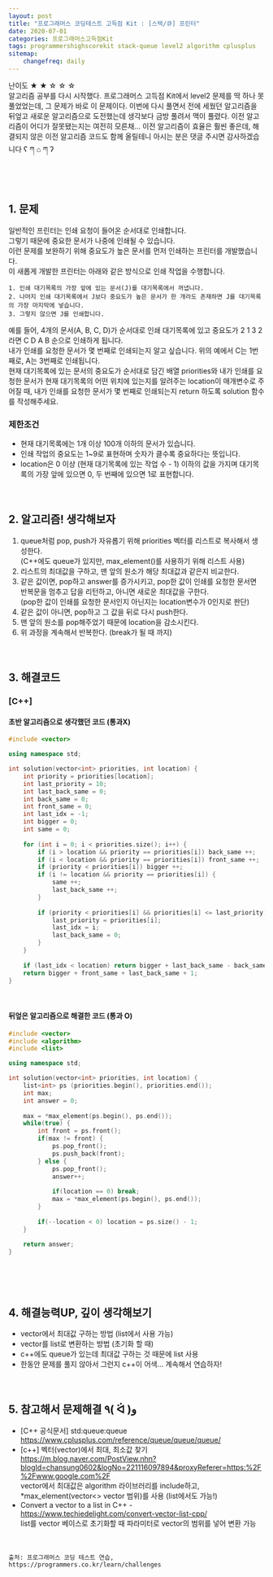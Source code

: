 ```yaml
---
layout: post
title: "프로그래머스 코딩테스트 고득점 Kit : [스택/큐] 프린터"
date: 2020-07-01
categories: 프로그래머스고득점Kit
tags: programmershighscorekit stack-queue level2 algorithm cplusplus
sitemap:
    changefreq: daily
---
```


난이도 ★ ★ ☆ ☆ ☆  
알고리즘 공부를 다시 시작했다. 프로그래머스 고득점 Kit에서 level2 문제를 딱 하나 못 풀었었는데, 그 문제가 바로 이 문제이다. 이번에 다시 풀면서 전에 세웠던 알고리즘을 뒤엎고 새로운 알고리즘으로 도전했는데 생각보다 금방 풀려서 맥이 풀렸다. 이전 알고리즘이 어디가 잘못됐는지는 여전히 모른채... 이전 알고리즘이 효율은 훨씬 좋은데, 해결되지 않은 이전 알고리즘 코드도 함께 올릴테니 아시는 분은 댓글 주시면 감사하겠습니다 ʕ ཀ ⌂ ཀ ʔ  
<br/>

<br/>

## 1. 문제
일반적인 프린터는 인쇄 요청이 들어온 순서대로 인쇄합니다.  
그렇기 때문에 중요한 문서가 나중에 인쇄될 수 있습니다.  
이런 문제를 보완하기 위해 중요도가 높은 문서를 먼저 인쇄하는 프린터를 개발했습니다.  
이 새롭게 개발한 프린터는 아래와 같은 방식으로 인쇄 작업을 수행합니다.  
```
1. 인쇄 대기목록의 가장 앞에 있는 문서(J)를 대기목록에서 꺼냅니다.
2. 나머지 인쇄 대기목록에서 J보다 중요도가 높은 문서가 한 개라도 존재하면 J를 대기목록의 가장 마지막에 넣습니다.
3. 그렇지 않으면 J를 인쇄합니다.
```

예를 들어, 4개의 문서(A, B, C, D)가 순서대로 인쇄 대기목록에 있고 중요도가 2 1 3 2 라면 C D A B 순으로 인쇄하게 됩니다.  
내가 인쇄를 요청한 문서가 몇 번째로 인쇄되는지 알고 싶습니다. 위의 예에서 C는 1번째로, A는 3번째로 인쇄됩니다.  
현재 대기목록에 있는 문서의 중요도가 순서대로 담긴 배열 priorities와 내가 인쇄를 요청한 문서가 현재 대기목록의 어떤 위치에 있는지를 알려주는 location이 매개변수로 주어질 때, 내가 인쇄를 요청한 문서가 몇 번째로 인쇄되는지 return 하도록 solution 함수를 작성해주세요.  

### 제한조건
- 현재 대기목록에는 1개 이상 100개 이하의 문서가 있습니다.
- 인쇄 작업의 중요도는 1~9로 표현하며 숫자가 클수록 중요하다는 뜻입니다.
- location은 0 이상 (현재 대기목록에 있는 작업 수 - 1) 이하의 값을 가지며 대기목록의 가장 앞에 있으면 0, 두 번째에 있으면 1로 표현합니다.
<br/><br/><br/>

## 2. 알고리즘! 생각해보자
1. queue처럼 pop, push가 자유롭기 위해 priorities 벡터를 리스트로 복사해서 생성한다.  
(C++에도 queue가 있지만, max_element()를 사용하기 위해 리스트 사용)  
2. 리스트의 최대값을 구하고, 맨 앞의 원소가 해당 최대값과 같은지 비교한다.  
3. 같은 값이면, pop하고 answer를 증가시키고, pop한 값이 인쇄를 요청한 문서면 반복문을 멈추고 답을 리턴하고, 아니면 새로운 최대값을 구한다.  
(pop한 값이 인쇄를 요청한 문서인지 아닌지는 location변수가 0인지로 판단)
4. 같은 값이 아니면, pop하고 그 값을 뒤로 다시 push한다.  
5. 맨 앞의 원소를 pop해주었기 때문에 location을 감소시킨다.  
6. 위 과정을 계속해서 반복한다. (break가 될 때 까지)  
<br/><br/>

## 3. 해결코드
### [C++]
#### 초반 알고리즘으로 생각했던 코드 (통과X)
```c++
#include <vector>

using namespace std;

int solution(vector<int> priorities, int location) {
    int priority = priorities[location];
    int last_priority = 10;
    int last_back_same = 0;
    int back_same = 0;
    int front_same = 0;
    int last_idx = -1;
    int bigger = 0;
    int same = 0;
    
    for (int i = 0; i < priorities.size(); i++) {
        if (i > location && priority == priorities[i]) back_same ++;
        if (i < location && priority == priorities[i]) front_same ++;
        if (priority < priorities[i]) bigger ++;
        if (i != location && priority == priorities[i]) {
            same ++;
            last_back_same ++;
        }
        
        if (priority < priorities[i] && priorities[i] <= last_priority) {
            last_priority = priorities[i];
            last_idx = i;
            last_back_same = 0;
        }
    }
    
    if (last_idx < location) return bigger + last_back_same - back_same + 1;
    return bigger + front_same + last_back_same + 1;
}
```
<br/>

#### 뒤엎은 알고리즘으로 해결한 코드 (통과 O)
```c++
#include <vector>
#include <algorithm>
#include <list>

using namespace std;

int solution(vector<int> priorities, int location) {
    list<int> ps (priorities.begin(), priorities.end());
    int max;
    int answer = 0;
    
    max = *max_element(ps.begin(), ps.end());
    while(true) {
        int front = ps.front();
        if(max != front) {
            ps.pop_front();
            ps.push_back(front);
        } else {
            ps.pop_front();
            answer++;
            
            if(location == 0) break;
            max = *max_element(ps.begin(), ps.end());
        }
        
        if(--location < 0) location = ps.size() - 1;
    }
    
    return answer;
}
```
<br/><br/><br/>

## 4. 해결능력UP, 깊이 생각해보기
- vector에서 최대값 구하는 방법 (list에서 사용 가능)
- vector를 list로 변환하는 방법 (초기화 할 때)
- c++에도 queue가 있는데 최대값 구하는 것 때문에 list 사용
- 한동안 문제를 풀지 않아서 그런지 c++이 어색... 계속해서 연습하자!
<br/><br/><br/>

## 5. 참고해서 문제해결 ٩( ᐛ )و
- [C++ 공식문서] std:queue:queue <https://www.cplusplus.com/reference/queue/queue/queue/>  
- [c++] 벡터(vector)에서 최대, 최소값 찾기 <https://m.blog.naver.com/PostView.nhn?blogId=chansung0602&logNo=221116097894&proxyReferer=https:%2F%2Fwww.google.com%2F>  
vector에서 최대값은 algorithm 라이브러리를 include하고, *max_element(vector<> vector 범위)를 사용 (list에서도 가능!)
- Convert a vector to a list in C++ - <https://www.techiedelight.com/convert-vector-list-cpp/>  
list를 vector 베이스로 초기화할 때 파라미터로 vector의 범위를 넣어 변환 가능
<br/><br/><br/>

```
출처: 프로그래머스 코딩 테스트 연습, https://programmers.co.kr/learn/challenges
```